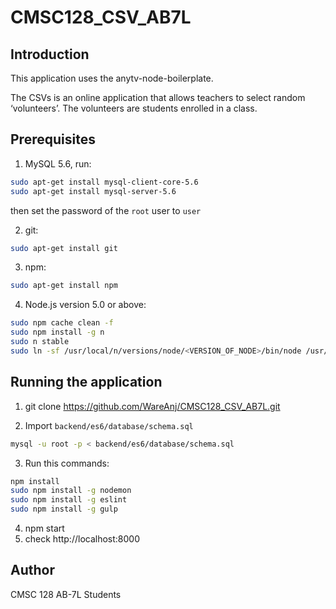 CMSC128_CSV_AB7L
=====


Introduction
-----
This application uses the anytv-node-boilerplate.

The CSVs is an online application that allows teachers to select random ‘volunteers’. The volunteers are students enrolled in a class.


## Prerequisites
1. MySQL 5.6, run:
  ```sh
  sudo apt-get install mysql-client-core-5.6 
  sudo apt-get install mysql-server-5.6
  ```

  then set the password of the `root` user to `user`

2. git:
  ```sh
  sudo apt-get install git
  ```

3. npm:
  ```sh
  sudo apt-get install npm
  ```

4. Node.js version 5.0 or above:
  ```sh
  sudo npm cache clean -f
  sudo npm install -g n
  sudo n stable
  sudo ln -sf /usr/local/n/versions/node/<VERSION_OF_NODE>/bin/node /usr/bin/node
  ```
  
## Running the application

1. git clone https://github.com/WareAnj/CMSC128_CSV_AB7L.git

2. Import `backend/es6/database/schema.sql` 
  ```sh
  mysql -u root -p < backend/es6/database/schema.sql
  ```

3. Run this commands:
  ```sh
  npm install
  sudo npm install -g nodemon
  sudo npm install -g eslint
  sudo npm install -g gulp
  ```

4. npm start
5. check http://localhost:8000

## Author

CMSC 128 AB-7L Students
